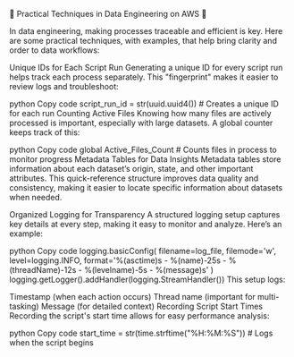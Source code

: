 🌟 Practical Techniques in Data Engineering on AWS 🌟

In data engineering, making processes traceable and efficient is key. Here are some practical techniques, with examples, that help bring clarity and order to data workflows:

Unique IDs for Each Script Run
Generating a unique ID for every script run helps track each process separately. This "fingerprint" makes it easier to review logs and troubleshoot:

python
Copy code
script_run_id = str(uuid.uuid4())  # Creates a unique ID for each run
Counting Active Files
Knowing how many files are actively processed is important, especially with large datasets. A global counter keeps track of this:

python
Copy code
global Active_Files_Count  # Counts files in process to monitor progress
Metadata Tables for Data Insights
Metadata tables store information about each dataset’s origin, state, and other important attributes. This quick-reference structure improves data quality and consistency, making it easier to locate specific information about datasets when needed.

Organized Logging for Transparency
A structured logging setup captures key details at every step, making it easy to monitor and analyze. Here’s an example:

python
Copy code
logging.basicConfig(
    filename=log_file,
    filemode='w',
    level=logging.INFO,
    format='%(asctime)s - %(name)-25s - %(threadName)-12s - %(levelname)-5s - %(message)s'
)
logging.getLogger().addHandler(logging.StreamHandler())
This setup logs:

Timestamp (when each action occurs)
Thread name (important for multi-tasking)
Message (for detailed context)
Recording Script Start Times
Recording the script's start time allows for easy performance analysis:

python
Copy code
start_time = str(time.strftime("%H:%M:%S"))  # Logs when the script begins
